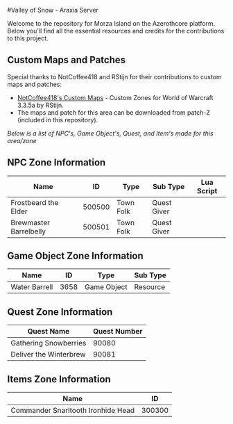 #Valley of Snow - Araxia Server

Welcome to the repository for Morza Island on the Azerothcore platform. Below you'll find all the essential resources and credits for the contributions to this project.

## Custom Maps and Patches
Special thanks to NotCoffee418 and RStijn for their contributions to custom maps and patches:
- [NotCoffee418's Custom Maps](https://github.com/NotCoffee418/Custom-Maps) - Custom Zones for World of Warcraft 3.3.5a by RStijn.
- The maps and patch for this area can be downloaded from patch-Z (included in this repository).

*Below is a list of NPC's, Game Object's, Quest, and Item's made for this area/zone*


## NPC Zone Information

| Name                  | ID       | Type       | Sub Type                  | Lua Script       |
|-----------------------|----------|------------|---------------------------|------------------|
| Frostbeard the Elder           | 500500      | Town Folk   | Quest Giver                   |                  |
| Brewmaster Barrelbelly               | 500501    | Town Folk   | Quest Giver                  |                  |



## Game Object Zone Information

| Name                          | ID     | Type        | Sub Type                                  |
|-------------------------------|--------|-------------|-------------------------------------------|
| Water Barrell                 | 3658   | Game Object | Resource                                  |




## Quest Zone Information
| Quest Name                         | Quest Number | 
|------------------------------------|--------------|
| Gathering Snowberries                   | 90080 |
| Deliver the Winterbrew | 90081 |


## Items Zone Information
| Name                           | ID                           |
|--------------------------------|------------------------------|
| Commander Snarltooth Ironhide Head | 300300                       |
